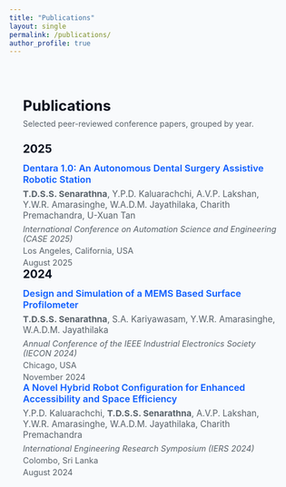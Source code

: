 ```yaml
---
title: "Publications"
layout: single
permalink: /publications/
author_profile: true
---
```

<html lang="en">
<head>
<meta charset="utf-8" />
<meta name="viewport" content="width=device-width,initial-scale=1" />
<title>Publications — Sanjaya Senarathna</title>
<style>
:root{--bg:#f8fafc;--card:#ffffff;--muted:#586169;--accent:#0b5cff}
html,body{height:100%;margin:0;font-family:Inter, system-ui, -apple-system, "Segoe UI", Roboto, "Helvetica Neue", Arial; background:var(--bg);color:#0b1220}
.wrap{max-width:900px;margin:48px auto;padding:24px}
h1{font-size:1.6rem;margin:0 0 8px}
p.lead{margin:0 0 24px;color:var(--muted)}


.year-section{margin:28px 0}
.year-header{display:flex;align-items:baseline;gap:12px}
.year-header h2{margin:0;font-size:1.25rem}
.pub-list{list-style:none;padding:0;margin:12px 0 0}


.pub{background:var(--card);border-radius:12px;padding:14px 16px;margin:12px 0;box-shadow:0 4px 14px rgba(11,17,32,0.06)}
.title{margin:0 0 6px;font-weight:600}
.title a{color:var(--accent);text-decoration:none}
.title a:hover{text-decoration:underline}
.authors{margin:0 0 6px;color:var(--muted);font-size:0.95rem}
.conference{margin:0 0 4px;color:var(--muted);font-size:0.9rem;font-style:italic}
.location{margin:0 0 4px;color:var(--muted);font-size:0.9rem}
.date{margin:0;color:var(--muted);font-size:0.9rem}


@media (max-width:520px){.wrap{padding:16px} .title{font-size:0.98rem}}
</style>
</head>
<body>
<main class="wrap" id="publications">
<h1>Publications</h1>
<p class="lead">Selected peer-reviewed conference papers, grouped by year.</p>


<!-- 2025 -->
<section class="year-section" aria-labelledby="year-2025">
<div class="year-header">
<h2 id="year-2025">2025</h2>
</div>


<ul class="pub-list">
<li class="pub" id="pub-dentara-2025">
<h3 class="title"><a href="https://doi.org/10.1109/CASE58245.2025.11164109" target="_blank" rel="noopener noreferrer">Dentara 1.0: An Autonomous Dental Surgery Assistive Robotic Station</a></h3>
<p class="authors"><strong>T.D.S.S. Senarathna</strong>, Y.P.D. Kaluarachchi, A.V.P. Lakshan, Y.W.R. Amarasinghe, W.A.D.M. Jayathilaka, Charith Premachandra, U-Xuan Tan</p>
<p class="conference">International Conference on Automation Science and Engineering (CASE 2025)</p>
<p class="location">Los Angeles, California, USA</p>
<p class="date">August 2025</p>
</li>
</ul>
</section>


<!-- 2024 -->
<section class="year-section" aria-labelledby="year-2024">
<div class="year-header">
<h2 id="year-2024">2024</h2>
</div>


<ul class="pub-list">
<li class="pub" id="pub-mems-2024">
<h3 class="title"><a href="https://doi.org/10.1109/IECON55916.2024.10905143" target="_blank" rel="noopener noreferrer">Design and Simulation of a MEMS Based Surface Profilometer</a></h3>
<p class="authors"><strong>T.D.S.S. Senarathna</strong>, S.A. Kariyawasam, Y.W.R. Amarasinghe, W.A.D.M. Jayathilaka</p>
<p class="conference">Annual Conference of the IEEE Industrial Electronics Society (IECON 2024)</p>
<p class="location">Chicago, USA</p>
<p class="date">November 2024</p>
</li>


<li class="pub" id="pub-hybrid-2024">
<h3 class="title"><a href="https://doi.org/10.1007/978-981-96-1399-1_22" target="_blank" rel="noopener noreferrer">A Novel Hybrid Robot Configuration for Enhanced Accessibility and Space Efficiency</a></h3>
<p class="authors">Y.P.D. Kaluarachchi, <strong>T.D.S.S. Senarathna</strong>, A.V.P. Lakshan, Y.W.R. Amarasinghe, W.A.D.M. Jayathilaka, Charith Premachandra</p>
<p class="conference">International Engineering Research Symposium (IERS 2024)</p>
<p class="location">Colombo, Sri Lanka</p>
<p class="date">August 2024</p>
</li>
</ul>
</section>


</main>
</body>
</html>

